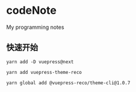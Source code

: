 # codeNote
My programming notes


## 快速开始

```
yarn add -D vuepress@next
```

```
yarn add vuepress-theme-reco
```

```
yarn global add @vuepress-reco/theme-cli@1.0.7
```
